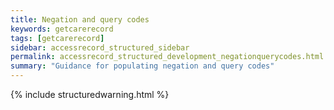 ```yaml
---
title: Negation and query codes
keywords: getcarerecord
tags: [getcarerecord]
sidebar: accessrecord_structured_sidebar
permalink: accessrecord_structured_development_negationquerycodes.html
summary: "Guidance for populating negation and query codes"
---
```


{% include structuredwarning.html %}
